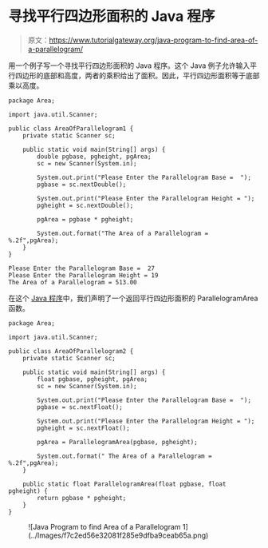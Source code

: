 # 寻找平行四边形面积的 Java 程序

> 原文：<https://www.tutorialgateway.org/java-program-to-find-area-of-a-parallelogram/>

用一个例子写一个寻找平行四边形面积的 Java 程序。这个 Java 例子允许输入平行四边形的底部和高度，两者的乘积给出了面积。因此，平行四边形面积等于底部乘以高度。

```
package Area;

import java.util.Scanner;

public class AreaOfParallelogram1 {
	private static Scanner sc;

	public static void main(String[] args) {
		double pgbase, pgheight, pgArea; 
		sc = new Scanner(System.in);

		System.out.print("Please Enter the Parallelogram Base =  ");
		pgbase = sc.nextDouble();

		System.out.print("Please Enter the Parallelogram Height = ");
		pgheight = sc.nextDouble();

		pgArea = pgbase * pgheight;

		System.out.format("The Area of a Parallelogram = %.2f",pgArea);
	}
}
```

```
Please Enter the Parallelogram Base =  27
Please Enter the Parallelogram Height = 19
The Area of a Parallelogram = 513.00
```

在这个 [Java 程序](https://www.tutorialgateway.org/learn-java-programs/)中，我们声明了一个返回平行四边形面积的 ParallelogramArea 函数。

```
package Area;

import java.util.Scanner;

public class AreaOfParallelogram2 {
	private static Scanner sc;

	public static void main(String[] args) {
		float pgbase, pgheight, pgArea; 
		sc = new Scanner(System.in);

		System.out.print("Please Enter the Parallelogram Base =  ");
		pgbase = sc.nextFloat();

		System.out.print("Please Enter the Parallelogram Height = ");
		pgheight = sc.nextFloat();

		pgArea = ParallelogramArea(pgbase, pgheight);

		System.out.format(" The Area of a Parallelogram = %.2f",pgArea);
	}

	public static float ParallelogramArea(float pgbase, float pgheight) {
		return pgbase * pgheight;
	}
}
```

<figure class="wp-block-image size-large">![Java Program to find Area of a Parallelogram 1](../Images/f7c2ed56e32081f285e9dfba9ceab65a.png)</figure>